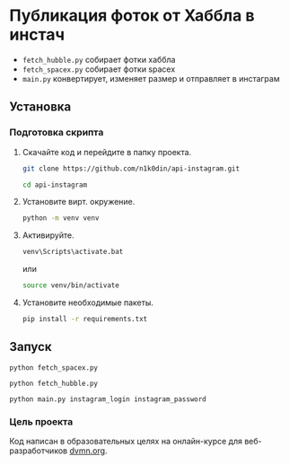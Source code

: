 # Публикация фоток от Хаббла в инстач
- `fetch_hubble.py` собирает фотки хаббла
- `fetch_spacex.py` собирает фотки spacex
- `main.py` конвертирует, изменяет размер и отправляет в инстаграм

## Установка

### Подготовка скрипта

1. Скачайте код и перейдите в папку проекта.
    ```bash
    git clone https://github.com/n1k0din/api-instagram.git
    ```  
    ```bash
    cd api-instagram
    ```
2. Установите вирт. окружение.
    ```bash
    python -m venv venv
    ```
3. Активируйте.
    ```bash
    venv\Scripts\activate.bat
    ```
    или
    ```bash
    source venv/bin/activate
    ```
4. Установите необходимые пакеты.
    ```bash
    pip install -r requirements.txt
    ```

## Запуск
```
python fetch_spacex.py
```

```
python fetch_hubble.py
```

```
python main.py instagram_login instagram_password
```

### Цель проекта

Код написан в образовательных целях на онлайн-курсе для веб-разработчиков [dvmn.org](https://dvmn.org/).
